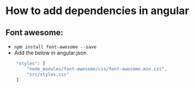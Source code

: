# How to add dependencies in angular

## Font awesome:

* `npm install font-awesome --save`
* Add the below in angular.json
```javascript
    "styles": [
        "node_modules/font-awesome/css/font-awesome.min.css",
        "src/styles.css"
    ]
```